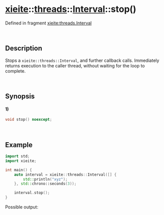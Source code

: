 # [xieite](../../../../../xieite.md)\:\:[threads](../../../../../threads.md)\:\:[Interval](../../../interval.md)\:\:stop\(\)
Defined in fragment [xieite:threads.Interval](../../../../../../src/threads/interval.cpp)

&nbsp;

## Description
Stops a `xieite::threads::Interval`, and further callback calls. Immediately returns execution to the caller thread, without waiting for the loop to complete.

&nbsp;

## Synopsis
#### 1)
```cpp
void stop() noexcept;
```

&nbsp;

## Example
```cpp
import std;
import xieite;

int main() {
    auto interval = xieite::threads::Interval([] {
        std::println("xyz");
    }, std::chrono::seconds(3));

    interval.stop();
}
```
Possible output:
```
```
